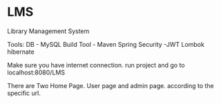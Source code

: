 # LMS
Library Management System

Tools: DB - MySQL Build Tool - Maven Spring Security -JWT Lombok hibernate

Make sure you have internet connection. run project and go to localhost:8080/LMS

There are Two Home Page. User page and admin page. according to the specific url.

